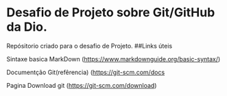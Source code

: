 # Desafio de Projeto sobre Git/GitHub da Dio.
Repósitorio criado para o desafio de Projeto.
##Links úteis

Sintaxe basica MarkDown
(https://www.markdownguide.org/basic-syntax/)

Documentção Git(refêrencia)
(https://git-scm.com/docs

Pagina Download  git 
(https://git-scm.com/download) 
